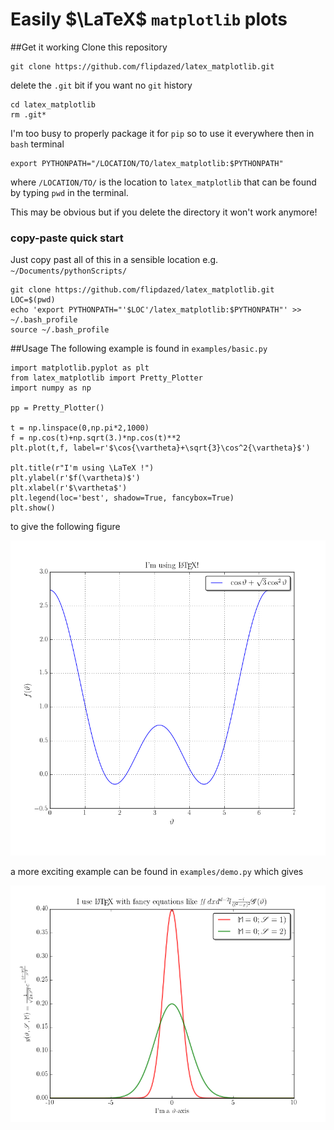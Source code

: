 Easily $\LaTeX$ `matplotlib` plots
===============

##Get it working
Clone this repository

    git clone https://github.com/flipdazed/latex_matplotlib.git

delete the `.git` bit if you want no `git` history
    
    cd latex_matplotlib
    rm .git*

I'm too busy to properly package it for `pip` so to use it everywhere then in `bash` terminal

    
    export PYTHONPATH="/LOCATION/TO/latex_matplotlib:$PYTHONPATH"

where `/LOCATION/TO/` is the location to `latex_matplotlib` that can be found by typing `pwd` in the terminal.

This may be obvious but if you delete the directory it won't work anymore!

### copy-paste quick start
Just copy past all of this in a sensible location e.g. `~/Documents/pythonScripts/`

    git clone https://github.com/flipdazed/latex_matplotlib.git
    LOC=$(pwd)
    echo 'export PYTHONPATH="'$LOC'/latex_matplotlib:$PYTHONPATH"' >> ~/.bash_profile
    source ~/.bash_profile

##Usage
The following example is found in `examples/basic.py`

    
    import matplotlib.pyplot as plt
    from latex_matplotlib import Pretty_Plotter
    import numpy as np
    
    pp = Pretty_Plotter()
    
    t = np.linspace(0,np.pi*2,1000)
    f = np.cos(t)+np.sqrt(3.)*np.cos(t)**2
    plt.plot(t,f, label=r'$\cos{\vartheta}+\sqrt{3}\cos^2{\vartheta}$')
    
    plt.title(r"I'm using \LaTeX !")
    plt.ylabel(r'$f(\vartheta)$')
    plt.xlabel(r'$\vartheta$')
    plt.legend(loc='best', shadow=True, fancybox=True)
    plt.show()

to give the following figure

![basic](examples/basic.png)

a more exciting example can be found in `examples/demo.py` which gives

![demo](examples/demo.png)